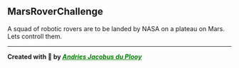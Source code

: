## MarsRoverChallenge

A squad of robotic rovers are to be landed by NASA on a plateau on Mars. Lets controll them.


---

**Created with 💚 by _<u><a href = "https://github.com/AndriesJacobus" target = "_blank" style = "color: green;">Andries Jacobus du Plooy</a></u>_**